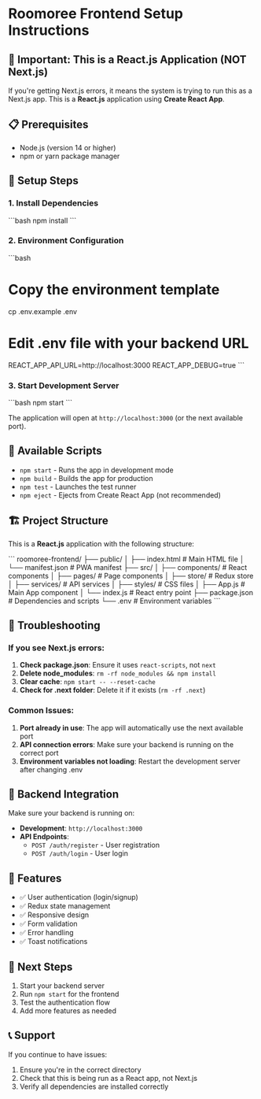 # Roomoree Frontend Setup Instructions

## 🚨 Important: This is a React.js Application (NOT Next.js)

If you're getting Next.js errors, it means the system is trying to run this as a Next.js app. This is a **React.js** application using **Create React App**.

## 📋 Prerequisites

- Node.js (version 14 or higher)
- npm or yarn package manager

## 🚀 Setup Steps

### 1. Install Dependencies
\`\`\`bash
npm install
\`\`\`

### 2. Environment Configuration
\`\`\`bash
# Copy the environment template
cp .env.example .env

# Edit .env file with your backend URL
REACT_APP_API_URL=http://localhost:3000
REACT_APP_DEBUG=true
\`\`\`

### 3. Start Development Server
\`\`\`bash
npm start
\`\`\`

The application will open at `http://localhost:3000` (or the next available port).

## 🔧 Available Scripts

- `npm start` - Runs the app in development mode
- `npm build` - Builds the app for production
- `npm test` - Launches the test runner
- `npm eject` - Ejects from Create React App (not recommended)

## 🏗️ Project Structure

This is a **React.js** application with the following structure:

\`\`\`
roomoree-frontend/
├── public/
│   ├── index.html          # Main HTML file
│   └── manifest.json       # PWA manifest
├── src/
│   ├── components/         # React components
│   ├── pages/             # Page components
│   ├── store/             # Redux store
│   ├── services/          # API services
│   ├── styles/            # CSS files
│   ├── App.js             # Main App component
│   └── index.js           # React entry point
├── package.json           # Dependencies and scripts
└── .env                   # Environment variables
\`\`\`

## 🚨 Troubleshooting

### If you see Next.js errors:

1. **Check package.json**: Ensure it uses `react-scripts`, not `next`
2. **Delete node_modules**: `rm -rf node_modules && npm install`
3. **Clear cache**: `npm start -- --reset-cache`
4. **Check for .next folder**: Delete it if it exists (`rm -rf .next`)

### Common Issues:

1. **Port already in use**: The app will automatically use the next available port
2. **API connection errors**: Make sure your backend is running on the correct port
3. **Environment variables not loading**: Restart the development server after changing .env

## 🔗 Backend Integration

Make sure your backend is running on:
- **Development**: `http://localhost:3000`
- **API Endpoints**: 
  - `POST /auth/register` - User registration
  - `POST /auth/login` - User login

## 📱 Features

- ✅ User authentication (login/signup)
- ✅ Redux state management
- ✅ Responsive design
- ✅ Form validation
- ✅ Error handling
- ✅ Toast notifications

## 🎯 Next Steps

1. Start your backend server
2. Run `npm start` for the frontend
3. Test the authentication flow
4. Add more features as needed

## 📞 Support

If you continue to have issues:
1. Ensure you're in the correct directory
2. Check that this is being run as a React app, not Next.js
3. Verify all dependencies are installed correctly
